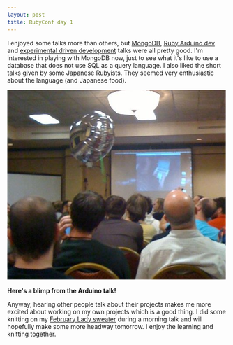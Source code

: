 ```yaml
---
layout: post
title: RubyConf day 1
---
```


I enjoyed some talks more than others, but [MongoDB](http://www.mongodb.org/display/DOCS/Home), [Ruby Arduino dev](http://github.com/atduskgreg/rad) and [experimental driven development](http://vanity.labnotes.org/) talks were all pretty good.  I'm interested in playing with MongoDB now, just to see what it's like to use a database that does not use SQL as a query language.  I also liked the short talks given by some Japanese Rubyists.  They seemed very enthusiastic about the language (and Japanese food).  
<div class="image_and_caption">
  <p><img src="images/rubyconf_day1.jpg" alt="It's a Blimp" title="It's a blimp!"/></p>
  <b>Here's a blimp from the Arduino talk!</b> 
</div>

Anyway, hearing other people talk about their projects makes me more excited about working on my own projects which is a good thing.  I did some knitting on my [February Lady sweater](http://www.flintknits.com/blog/?p=151) during a morning talk and will hopefully make some more headway tomorrow.  I enjoy the learning and knitting together.  